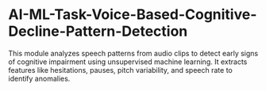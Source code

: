 # AI-ML-Task-Voice-Based-Cognitive-Decline-Pattern-Detection
This module analyzes speech patterns from audio clips to detect early signs of cognitive impairment using unsupervised machine learning. It extracts features like hesitations, pauses, pitch variability, and speech rate to identify anomalies.
